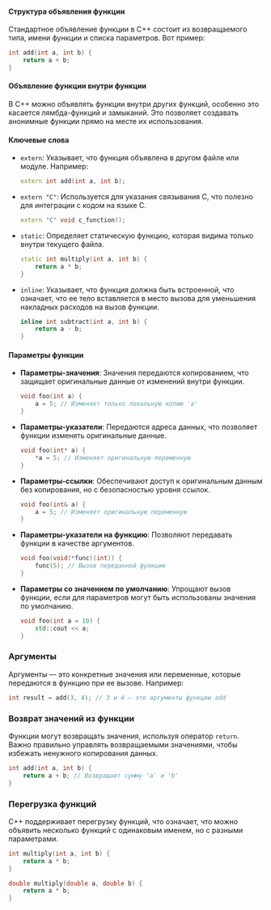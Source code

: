 #### Структура объявления функции

Стандартное объявление функции в C++ состоит из возвращаемого типа, имени функции и списка параметров. Вот пример:

```cpp
int add(int a, int b) {
    return a + b;
}
```

#### Объявление функции внутри функции

В C++ можно объявлять функции внутри других функций, особенно это касается лямбда-функций и замыканий. Это позволяет создавать анонимные функции прямо на месте их использования.

#### Ключевые слова

- `extern`: Указывает, что функция объявлена в другом файле или модуле. Например:
    
    ```cpp
    extern int add(int a, int b);
    ```
    
- `extern "C"`: Используется для указания связывания C, что полезно для интеграции с кодом на языке C.
    
    ```cpp
    extern "C" void c_function();
    ```
    
- `static`: Определяет статическую функцию, которая видима только внутри текущего файла.
    
    ```cpp
    static int multiply(int a, int b) {
        return a * b;
    }
    ```
    
- `inline`: Указывает, что функция должна быть встроенной, что означает, что ее тело вставляется в место вызова для уменьшения накладных расходов на вызов функции.
    
    ```cpp
    inline int subtract(int a, int b) {
        return a - b;
    }
    ```
    

#### Параметры функции

- **Параметры-значения**: Значения передаются копированием, что защищает оригинальные данные от изменений внутри функции.
    
    ```cpp
    void foo(int a) {
        a = 5; // Изменяет только локальную копию 'a'
    }
    ```
    
- **Параметры-указатели**: Передаются адреса данных, что позволяет функции изменять оригинальные данные.
    
    ```cpp
    void foo(int* a) {
        *a = 5; // Изменяет оригинальную переменную
    }
    ```
    
- **Параметры-ссылки**: Обеспечивают доступ к оригинальным данным без копирования, но с безопасностью уровня ссылок.
    
    ```cpp
    void foo(int& a) {
        a = 5; // Изменяет оригинальную переменную
    }
    ```
    
- **Параметры-указатели на функцию**: Позволяют передавать функции в качестве аргументов.
    
    ```cpp
    void foo(void(*func)(int)) {
        func(5); // Вызов переданной функции
    }
    ```
    
- **Параметры со значением по умолчанию**: Упрощают вызов функции, если для параметров могут быть использованы значения по умолчанию.
    
    ```cpp
    void foo(int a = 10) {
        std::cout << a;
    }
    ```
    

### Аргументы

Аргументы — это конкретные значения или переменные, которые передаются в функцию при ее вызове. Например:

```cpp
int result = add(3, 4); // 3 и 4 — это аргументы функции add
```

### Возврат значений из функции

Функции могут возвращать значения, используя оператор `return`. Важно правильно управлять возвращаемыми значениями, чтобы избежать ненужного копирования данных.

```cpp
int add(int a, int b) {
    return a + b; // Возвращает сумму 'a' и 'b'
}
```

### Перегрузка функций

C++ поддерживает перегрузку функций, что означает, что можно объявить несколько функций с одинаковым именем, но с разными параметрами.

```cpp
int multiply(int a, int b) {
    return a * b;
}

double multiply(double a, double b) {
    return a * b;
}
```